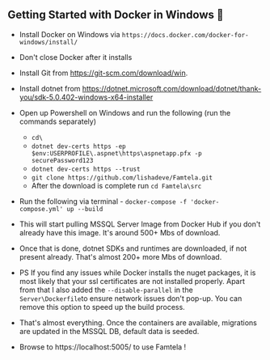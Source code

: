 ## Getting Started with Docker in Windows :rocket:

- Install Docker on Windows via `https://docs.docker.com/docker-for-windows/install/`
- Don't close Docker after it installs
- Install Git from https://git-scm.com/download/win.
- Install dotnet from https://dotnet.microsoft.com/download/dotnet/thank-you/sdk-5.0.402-windows-x64-installer
- Open up Powershell on Windows and run the following (run the commands separately)
    - `cd\`
    - `dotnet dev-certs https -ep $env:USERPROFILE\.aspnet\https\aspnetapp.pfx -p securePassword123`
    - `dotnet dev-certs https --trust`
    - `git clone https://github.com/lishadeve/Famtela.git`
    - After the download is complete run `cd Famtela\src`

- Run the following via terminal - `docker-compose -f 'docker-compose.yml' up --build`
- This will start pulling MSSQL Server Image from Docker Hub if you don't already have this image. It's around 500+ Mbs of download.
- Once that is done, dotnet SDKs and runtimes are downloaded, if not present already. That's almost 200+ more Mbs of download.
- PS If you find any issues while Docker installs the nuget packages, it is most likely that your ssl certificates are not installed properly. Apart from that I also added the `--disable-parallel` in the `Server\Dockerfile`to ensure network issues don't pop-up. You can remove this option to speed up the build process.
- That's almost everything. Once the containers are available, migrations are updated in the MSSQL DB, default data is seeded.
- Browse to https://localhost:5005/ to use Famtela !

